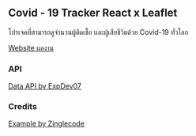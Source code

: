 ## Covid - 19 Tracker React x Leaflet
โปรเจคที่สามารถดูจำนวนผู้ติดเชื้อ เเละผู้เสียชีวิตด้วย Covid-19 ทั่วโลก

[Website ผลงาน](https://covid-19-tracker-3bcbf.web.app)

### API
[Data API by ExpDev07](https://github.com/ExpDev07/coronavirus-tracker-api)

### Credits
[Example by Zinglecode](https://www.youtube.com/watch?v=olYXlF4Qa5o)
